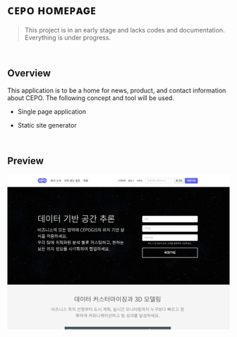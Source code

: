# ᴄᴇᴘᴏ ʜᴏᴍᴇᴘᴀɢᴇ

> This project is in an early stage and lacks codes and documentation. Everything is under progress.

<br>

## Overview

This application is to be a home for news, product, and contact information about CEPO. The following concept and tool will be used.

- Single page application

- Static site generator

<br>

## Preview

![cepo homepage screenshot](etc/cepo-screenshot.png)
